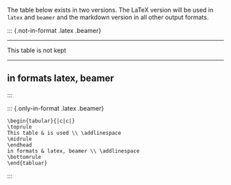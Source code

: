 The table below exists in two versions. The LaTeX version will be used in `latex` and `beamer` and the markdown version in all other output formats.

::: {.not-in-format .latex .beamer}

---------------------------
This table   is not kept
----------- ----------------
in formats    latex, beamer
----------------------------

:::

::: {.only-in-format .latex .beamer}

```{=latex}
\begin{tabular}{|c|c|}
\toprule
This table & is used \\ \addlinespace
\midrule
\endhead
in formats & latex, beamer \\ \addlinespace
\bottomrule
\end{tabluar}
```

:::